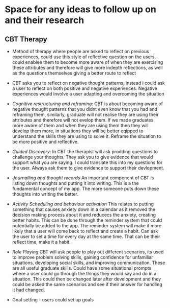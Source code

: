 # Space for any ideas to follow up on and their research

## CBT Therapy
* Method of therapy where people are asked to reflect on previous experiences, could use this style of reflective question on the users, could enablee them to become more aware of when they are exercising these attributes and therefore will give more indepth reflections, as well as the questions themselves giving a better route to reflect
* CBT asks you to reflect on negative thought patterns, instead i could ask a user to reflect on both positive and negative experiences. Negative experiences would involve a user adapting and overcoming the situation
* *Cognitive restructuring and reframing*: CBT is about becoming aware of negative thought patterns that you didnt even know that you had and reframing them, similarly, graduate will not realise they are using their attributes and therefore will not evelop them. If we made graduates more aware of them and when they are using them then they will develop them more, in situations they will be better eqipped to understand the skills they are using to solve it. Reframe the situation to be more positive and reflective.
* *Guided Discovery*: In CBT the therapist will ask prodding questions to challenge your thoughts. They ask you to give evidence that would support what you are saying. I could translate this into my questions for the user. Always ask them to give evidence to support their devlopment.
* *Journalling and thought records* An important component of CBT is listing down thoughts and putting it into writing. This is a the fundamental concept of my app. The more someone puts down these thoughts into writing the better.
* *Activity Scheduling and behaviour activation* This relates to putting something that causes anxiety down in a calendar as it removed the decision making process about it and reducecs the anxiety, creating better habits. This can be done through the reminder system that could potentially be added to the app. The reminder system will make it more likely that a user will come back to reflect and create a habit. Can ask the user to set a time for every day at the same time. That can be their reflect time, make it a habit.
* *Role Playing* CBT will ask people to play out different scenarios, its used to improve problem solving skills, gaining confidence for unfamiliar situations, developing social skills, and improving communication. These are all useful graduate skills. Could have some situational prompts where a user could go through the things they would say and do in a situation. This could then be changed later after development and they could be asked the same scenarios and see if their answer for handling it had changed. 

* Goal setting - users could set up goals